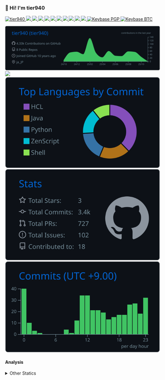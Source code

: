 ### 👋 Hi! I'm tier940

<p align="left"> 
  <a href="https://github.com/tier940/tier940/">
    <img src="https://komarev.com/ghpvc/?username=tier940" alt="tier940" />
  </a>
  <a href="http://twitter.com/tier940">
    <img height="20" src="https://img.shields.io/twitter/follow/tier940?label=Twitter&logo=twitter&style=flat" />
  </a>
  <a href="https://github.com/tier940">
    <img height="20" src="https://img.shields.io/github/followers/tier940?label=follow&logo=github&style=flat" />
  </a>
  <a href="https://www.reddit.com/user/tier940">
    <img height="20" src="https://img.shields.io/reddit/user-karma/combined/tier940?label=Reddit&logo=reddit&style=flat" />
  </a>
  <a href="https://stackoverflow.com/users/17317833/tier940">
    <img height="20" src="https://img.shields.io/stackexchange/stackoverflow/r/17317833?label=StackOverflow&logo=stack-overflow&style=flat" />
  </a>
  <a href="https://zenn.dev/tier940">
    <img height="20" src="https://zenn.badge.nikaera.com/s/tier940/likes" />
  </a>
  <a href="https://zenn.dev/tier940">
    <img height="20" src="https://zenn.badge.nikaera.com/s/tier940/followers" />
  </a>
  <a href="https://zenn.dev/tier940">
    <img height="20" src="https://zenn.badge.nikaera.com/s/tier940/articles" />
  </a>
  <a href="http://qiita.com/tier940">
    <img height="20" src="https://qiita-badge.apiapi.app/s/tier940/posts.svg" />
  </a>
  <a href="http://qiita.com/tier940">
    <img height="20" src="https://qiita-badge.apiapi.app/s/tier940/contributions.svg" />
  </a>
  <a href="https://github.com/tier940/tier940/">
    <img height="20" src="https://github.com/tier940/tier940/actions/workflows/main.yml/badge.svg" />
  </a>
  <a href="https://keybase.io/tier940">
    <img alt="Keybase PGP" src="https://img.shields.io/keybase/pgp/tier940">
  </a>
  <a href="https://keybase.io/tier940">
    <img alt="Keybase BTC" src="https://img.shields.io/keybase/btc/tier940">
  </a>
</p>

[![](https://raw.githubusercontent.com/tier940/tier940/main/profile-summary-card-output/github_dark/0-profile-details.svg)](https://github.com/vn7n24fzkq/github-profile-summary-cards)
[![](https://raw.githubusercontent.com/tier940/tier940/main/profile-summary-card-output/github_dark/1-repos-per-language.svg)](https://github.com/vn7n24fzkq/github-profile-summary-cards) [![](https://raw.githubusercontent.com/tier940/tier940/main/profile-summary-card-output/github_dark/2-most-commit-language.svg)](https://github.com/vn7n24fzkq/github-profile-summary-cards)
[![](https://raw.githubusercontent.com/tier940/tier940/main/profile-summary-card-output/github_dark/3-stats.svg)](https://github.com/vn7n24fzkq/github-profile-summary-cards) [![](https://raw.githubusercontent.com/tier940/tier940/main/profile-summary-card-output/github_dark/4-productive-time.svg)](https://github.com/vn7n24fzkq/github-profile-summary-cards)


#### Analysis
<!-- <img height="150" src="https://github.com/tier940/tier940/blob/master/images/stat.svg" alt="Alternative Text"/> -->

<details>
  <summary>Other Statics</summary>
  <!--START_SECTION:waka-->
![Code Time](http://img.shields.io/badge/Code%20Time-6%2C058%20hrs%2055%20mins-blue)

**🐱 My GitHub Data** 

> 📦 78.8 kB Used in GitHub's Storage 
 > 
> 💼 Opted to Hire
 > 
> 📜 14 Public Repositories 
 > 
> 🔑 8 Private Repositories 
 > 
**I'm an Early 🐤** 

```text
🌞 Morning                2753 commits        ████░░░░░░░░░░░░░░░░░░░░░   16.99 % 
🌆 Daytime                5837 commits        █████████░░░░░░░░░░░░░░░░   36.03 % 
🌃 Evening                5896 commits        █████████░░░░░░░░░░░░░░░░   36.40 % 
🌙 Night                  1714 commits        ███░░░░░░░░░░░░░░░░░░░░░░   10.58 % 
```
📅 **I'm Most Productive on Saturday** 

```text
Monday                   1771 commits        ███░░░░░░░░░░░░░░░░░░░░░░   10.93 % 
Tuesday                  2480 commits        ████░░░░░░░░░░░░░░░░░░░░░   15.31 % 
Wednesday                1914 commits        ███░░░░░░░░░░░░░░░░░░░░░░   11.81 % 
Thursday                 1626 commits        ███░░░░░░░░░░░░░░░░░░░░░░   10.04 % 
Friday                   2370 commits        ████░░░░░░░░░░░░░░░░░░░░░   14.63 % 
Saturday                 3128 commits        █████░░░░░░░░░░░░░░░░░░░░   19.31 % 
Sunday                   2911 commits        ████░░░░░░░░░░░░░░░░░░░░░   17.97 % 
```


📊 **This Week I Spent My Time On** 

```text
🕑︎ Time Zone: Asia/Tokyo

💬 Programming Languages: 
Other                    24 hrs 58 mins      ███████████████████████░░   92.97 % 
Markdown                 40 mins             █░░░░░░░░░░░░░░░░░░░░░░░░   02.53 % 
Java                     34 mins             █░░░░░░░░░░░░░░░░░░░░░░░░   02.13 % 
YAML                     27 mins             ░░░░░░░░░░░░░░░░░░░░░░░░░   01.71 % 
Text                     4 mins              ░░░░░░░░░░░░░░░░░░░░░░░░░   00.28 % 

🔥 Editors: 
Chrome                   25 hrs 29 mins      ████████████████████████░   94.92 % 
VS Code                  42 mins             █░░░░░░░░░░░░░░░░░░░░░░░░   02.65 % 
IntelliJ IDEA            39 mins             █░░░░░░░░░░░░░░░░░░░░░░░░   02.43 % 

💻 Operating System: 
Windows                  26 hrs 23 mins      █████████████████████████   98.28 % 
Linux                    27 mins             ░░░░░░░░░░░░░░░░░░░░░░░░░   01.72 % 
```

**I Mostly Code in Java** 

```text
Java                     11 repos            ██████████░░░░░░░░░░░░░░░   39.29 % 
Shell                    3 repos             ███░░░░░░░░░░░░░░░░░░░░░░   10.71 % 
HCL                      3 repos             ███░░░░░░░░░░░░░░░░░░░░░░   10.71 % 
JavaScript               1 repo              █░░░░░░░░░░░░░░░░░░░░░░░░   03.57 % 
Python                   1 repo              █░░░░░░░░░░░░░░░░░░░░░░░░   03.57 % 
```



**Timeline**

![Lines of Code chart](https://raw.githubusercontent.com/tier940/tier940/main/assets/bar_graph.png)


 Last Updated on 28/07/2025 00:47:33 UTC
<!--END_SECTION:waka-->
</details>
